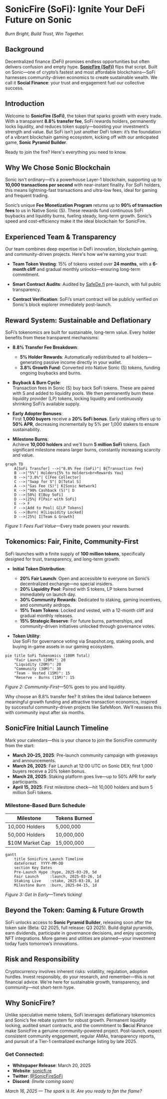 # SonicFire (SoFi): Ignite Your DeFi Future on Sonic

*Burn Bright, Build Trust, Win Together.*

## Background

Decentralized finance (DeFi) promises endless opportunities but often delivers confusion and empty hype. [**SonicFire (SoFi)**](https://www.sonicfi.re) flips that script. Built on Sonic—one of crypto’s fastest and most affordable blockchains—SoFi harnesses community-driven economics to create sustainable wealth. We call it **Social Finance**: your trust and engagement fuel our collective success.

## Introduction

Welcome to **SonicFire (SoFi)**, the token that sparks growth with every trade. With a transparent **8.8% transfer fee**, SoFi rewards holders, permanently locks liquidity, and reduces token supply—boosting your investment’s strength and value. But SoFi isn’t just another DeFi token: it’s the foundation of a vibrant blockchain gaming ecosystem, kicking off with our anticipated game, **Sonic Pyramid Builder**.

Ready to join the fire? Here's everything you need to know.

## Why We Chose Sonic Blockchain

Sonic isn't ordinary—it’s a powerhouse Layer-1 blockchain, supporting up to **10,000 transactions per second** with near-instant finality. For SoFi holders, this means lightning-fast transactions and ultra-low fees, ideal for gaming and frequent trading.

Sonic’s unique **Fee Monetization Program** returns up to **90% of transaction fees** to us in Native Sonic (S). These rewards fund continuous SoFi buybacks and liquidity burns, fueling steady, long-term growth. Sonic’s speed and cost-efficiency make it the ideal blockchain for SonicFire.

## Experienced Team & Transparency

Our team combines deep expertise in DeFi innovation, blockchain gaming, and community-driven projects. Here's how we're earning your trust:

- **Team Token Vesting**: 15% of tokens vested over **24 months**, with a **6-month cliff** and gradual monthly unlocks—ensuring long-term commitment.

- **Smart Contract Audits**: Audited by [SafeDe.fi](https://safede.fi) pre-launch, with full public transparency.

- **Contract Verification**: SoFi’s smart contract will be publicly verified on Sonic's block explorer immediately post-launch.

## Reward System: Sustainable and Deflationary

SoFi’s tokenomics are built for sustainable, long-term value. Every holder benefits from these transparent mechanisms:

- **8.8% Transfer Fee Breakdown**:  
  - **5% Holder Rewards**: Automatically redistributed to all holders—generating passive income directly in your wallet.  
  - **3.8% Growth Fund**: Converted into Native Sonic (S) tokens, funding ongoing buybacks and burns.

- **Buyback & Burn Cycle**:  
  Transaction fees in Sonic (S) buy back SoFi tokens. These are paired with S and added to liquidity pools. We then permanently burn these liquidity provider (LP) tokens, locking liquidity and continuously shrinking SoFi’s available supply.

- **Early Adopter Bonuses**:  
  First **1,000 buyers** receive a **20% SoFi bonus**. Early staking offers up to **50% APR**, decreasing incrementally by 5% per 1,000 stakers to ensure sustainability.

- **Milestone Burns**:  
  Achieve **10,000 holders** and we'll burn **5 million SoFi** tokens. Each significant milestone means larger burns, constantly increasing scarcity and value.

```mermaid
graph TD
    A[SoFi Transfer] -->|"8.8% Fee (SoFi)"| B{Transaction Fee}
    B -->|"5%"| Holders{5% to Holders<br>Rewards You}
    B -->|"3.8%"| C[Fee Collector]
    C -->|"Swap for S"| D[Total S]
    A -->|"Gas Fee (S)"| K[Sonic Network]
    K -->|"90% Cashback (S)"| D
    D -->|50%| E[Buy SoFi]
    D -->|25%| F[Pair with SoFi]
    E --> F
    F -->|Add to Pool| G[LP Tokens]
    G -->|Burn| H[Liquidity Locked]
    D -->|25%| I[Team & Growth]
```
*Figure 1: Fees Fuel Value*—Every trade powers your rewards.

## Tokenomics: Fair, Finite, Community-First

SoFi launches with a finite supply of **100 million tokens**, specifically designed for trust, transparency, and long-term growth:

- **Initial Token Distribution**:
  - **20% Fair Launch**: Open and accessible to everyone on Sonic’s decentralized exchange—no special insiders.
  - **20% Liquidity Pool**: Paired with S tokens, LP tokens burned immediately on launch day.
  - **30% Community Rewards**: Dedicated to staking, gaming incentives, and community airdrops.
  - **15% Team Tokens**: Locked and vested, with a 12-month cliff and gradual monthly releases.
  - **15% Strategic Reserve**: For future burns, partnerships, and community-driven initiatives unlocked through governance votes.

- **Token Utility**:  
  Use SoFi for governance voting via Snapshot.org, staking pools, and buying in-game assets in our gaming ecosystem.

```mermaid
pie title SoFi Tokenomics (100M Total)
    "Fair Launch (20M)": 20
    "Liquidity (20M)": 20
    "Community (30M)": 30
    "Team - Vested (15M)": 15
    "Reserve - Burns (15M)": 15
```
*Figure 2: Community-First*—50% goes to you and liquidity.

Why choose an 8.8% transfer fee? It strikes the ideal balance between meaningful growth funding and attractive transaction economics, inspired by successful community-driven projects like SafeMoon. We’ll reassess this with community input after six months.

## SonicFire Initial Launch Timeline

Mark your calendars—this is your chance to join the SonicFire community from the start:

- **March 20–25, 2025**: Pre-launch community campaign with giveaways and announcements.
- **March 26, 2025**: Fair Launch at 12:00 UTC on Sonic DEX; first 1,000 buyers receive a 20% token bonus.
- **March 28, 2025**: Staking platform goes live—up to 50% APR for early participants.
- **April 15, 2025**: First milestone check—hit 10,000 holders and burn 5 million SoFi tokens.

### Milestone-Based Burn Schedule

| Milestone          | Tokens Burned |
|--------------------|---------------|
| 10,000 Holders     | 5,000,000     |
| 50,000 Holders     | 10,000,000    |
| $10M Market Cap    | 15,000,000    |

```mermaid
gantt
    title SonicFire Launch Timeline
    dateFormat  YYYY-MM-DD
    section Key Dates
    Pre-Launch Hype :hype, 2025-03-20, 5d
    Fair Launch     :launch, 2025-03-26, 1d
    Staking Live    :stake, 2025-03-28, 1d
    Milestone Burn  :burn, 2025-04-15, 1d
```
*Figure 3: Get In Early*—Time’s ticking!

## Beyond the Token: Gaming & Future Growth

SoFi unlocks access to **Sonic Pyramid Builder**, releasing soon after the token sale (Beta: Q2 2025, full release: Q3 2025). Build digital pyramids, earn dividends, participate in governance decisions, and enjoy upcoming NFT integrations. More games and utilities are planned—your investment today fuels tomorrow’s innovations.

## Risk and Responsibility

Cryptocurrency involves inherent risks: volatility, regulation, adoption hurdles. Invest responsibly, do your research, and remember—this is not financial advice. We're here for sustainable growth, transparency, and community—not short-term hype.

## Why SonicFire?

Unlike speculative meme tokens, SoFi leverages deflationary tokenomics and Sonic’s fee rebate system for robust growth. Permanent liquidity locking, audited smart contracts, and the commitment to **So**cial **Fi**nance make SonicFire a genuine community-powered project. Post-launch, expect consistent community engagement, regular AMAs, transparency reports, and pursuit of a Tier-1 centralized exchange listing by late 2025.

### Get Connected:

- **Whitepaper Release**: March 20, 2025  
- **Website**: [sonicfi.re](https://www.sonicfi.re)  
- **Twitter**: [@SonicFireSoFi](https://twitter.com/SonicFireSoFi)  
- **Discord**: *(Invite coming soon)*  

*March 16, 2025 — The spark is lit. Are you ready to fan the flame?*
